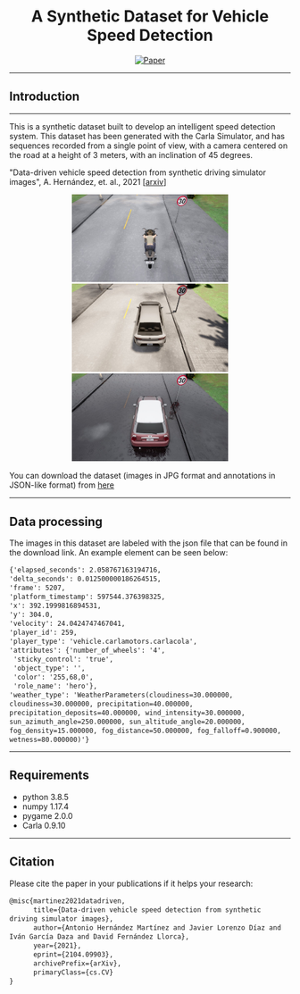 <div align="center">    
 
# A Synthetic Dataset for Vehicle Speed Detection      
[![Paper](http://img.shields.io/badge/paper-arxiv.2104.09903-B31B1B.svg)](https://arxiv.org/abs/2104.09903)

</div>

---

## Introduction

---

This is a synthetic dataset built to develop an intelligent speed detection system. This dataset has been generated with the Carla Simulator, and has sequences recorded from a single point of view, with a camera centered on the road at a height of 3 meters, with an inclination of 45 degrees.

"Data-driven vehicle speed detection from synthetic driving simulator images", A. Hernández, et. al., 2021 [[arxiv](https://arxiv.org/abs/2104.09903)]

<p align="center">
  <img src="figs/Image01.jpg" width="280" />
  <img src="figs/Image02.jpg" width="280" /> 
  <img src="figs/Image03.jpg" width="280" />
</p>

You can download the dataset (images in JPG format and annotations in JSON-like format) from [here](https://universidaddealcala-my.sharepoint.com/:f:/g/personal/antonio_hernandezm_uah_es/Ekc3fwPznEpBlXMMLf4X6LUBSla5SYtRefCCPG9SPCbxzg?e=GaZTUT)

---
## Data processing

The images in this dataset are labeled with the json file that can be found in the download link. An example element can be seen below:
 
 ```
 {'elapsed_seconds': 2.058767163194716,
 'delta_seconds': 0.012500000186264515,
 'frame': 5207,
 'platform_timestamp': 597544.376398325,
 'x': 392.1999816894531,
 'y': 304.0,
 'velocity': 24.0424747467041,
 'player_id': 259,
 'player_type': 'vehicle.carlamotors.carlacola',
 'attributes': {'number_of_wheels': '4',
  'sticky_control': 'true',
  'object_type': '',
  'color': '255,68,0',
  'role_name': 'hero'},
 'weather_type': 'WeatherParameters(cloudiness=30.000000, cloudiness=30.000000, precipitation=40.000000, precipitation_deposits=40.000000, wind_intensity=30.000000, sun_azimuth_angle=250.000000, sun_altitude_angle=20.000000, fog_density=15.000000, fog_distance=50.000000, fog_falloff=0.900000, wetness=80.000000)'}
   ```
---
## Requirements

* python                    3.8.5
* numpy                     1.17.4
* pygame                    2.0.0
* Carla                     0.9.10

---

## Citation
Please cite the paper in your publications if it helps your research: 
```
@misc{martinez2021datadriven,
      title={Data-driven vehicle speed detection from synthetic driving simulator images}, 
      author={Antonio Hernández Martínez and Javier Lorenzo Díaz and Iván García Daza and David Fernández Llorca},
      year={2021},
      eprint={2104.09903},
      archivePrefix={arXiv},
      primaryClass={cs.CV}
}
```
